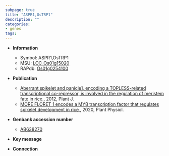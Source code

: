 ```yaml
---
subpage: true
title: "ASPR1,OsTRP1"
description: ""
categories:
- genes
tags: 
---
```


* **Information**  
    + Symbol: ASPR1,OsTRP1  
    + MSU: [LOC_Os01g15020](http://rice.plantbiology.msu.edu/cgi-bin/ORF_infopage.cgi?orf=LOC_Os01g15020)  
    + RAPdb: [Os01g0254100](http://rapdb.dna.affrc.go.jp/viewer/gbrowse_details/irgsp1?name=Os01g0254100)  

* **Publication**  
    + [Aberrant spikelet and panicle1, encoding a TOPLESS-related transcriptional co-repressor, is involved in the regulation of meristem fate in rice.](http://www.ncbi.nlm.nih.gov/pubmed?term=Aberrant+spikelet+and+panicle1,+encoding+a+TOPLESS-related+transcriptional+co-repressor,+is+involved+in+the+regulation+of+meristem+fate+in+rice.%5BTitle%5D), 2012, Plant J.
    + [MORE FLORET 1 encodes a MYB transcription factor that regulates spikelet development in rice ](http://www.ncbi.nlm.nih.gov/pubmed?term=MORE+FLORET+1+encodes+a+MYB+transcription+factor+that+regulates+spikelet+development+in+rice+%5BTitle%5D), 2020, Plant Physiol.

* **Genbank accession number**  
    + [AB638270](http://www.ncbi.nlm.nih.gov/nuccore/AB638270)

* **Key message**  

* **Connection**  



